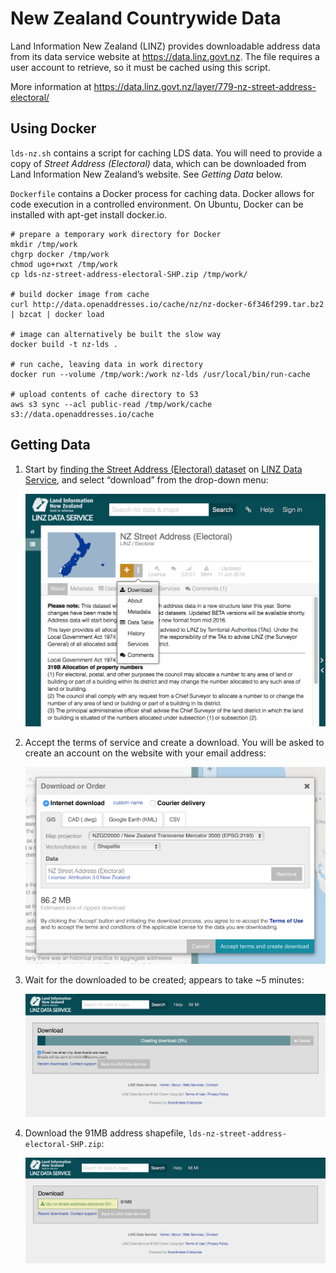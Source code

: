 New Zealand Countrywide Data
====

Land Information New Zealand (LINZ) provides downloadable address data from
its data service website at https://data.linz.govt.nz. The file requires a
user account to retrieve, so it must be cached using this script.

More information at https://data.linz.govt.nz/layer/779-nz-street-address-electoral/

Using Docker
----

`lds-nz.sh` contains a script for caching LDS data. You will need to provide
a copy of _Street Address (Electoral)_ data, which can be downloaded from
Land Information New Zealand’s website. See _Getting Data_ below.

`Dockerfile` contains a Docker process for caching data. Docker allows for code
execution in a controlled environment. On Ubuntu, Docker can be installed with
apt-get install docker.io.

    # prepare a temporary work directory for Docker
    mkdir /tmp/work
    chgrp docker /tmp/work
    chmod ugo+rwxt /tmp/work
    cp lds-nz-street-address-electoral-SHP.zip /tmp/work/

    # build docker image from cache
    curl http://data.openaddresses.io/cache/nz/nz-docker-6f346f299.tar.bz2 | bzcat | docker load
    
    # image can alternatively be built the slow way
    docker build -t nz-lds .

    # run cache, leaving data in work directory
    docker run --volume /tmp/work:/work nz-lds /usr/local/bin/run-cache

    # upload contents of cache directory to S3
    aws s3 sync --acl public-read /tmp/work/cache s3://data.openaddresses.io/cache

Getting Data
----

1.  Start by [finding the Street Address (Electoral) dataset](https://data.linz.govt.nz/search/?q=street+address+electoral)
    on [LINZ Data Service](https://data.linz.govt.nz/), and select “download” from
    the drop-down menu:
    
    ![Download data](images/1.png)

2.  Accept the terms of service and create a download. You will be asked to create
    an account on the website with your email address:
    
    ![Create download](images/2.png)

3.  Wait for the downloaded to be created; appears to take ~5 minutes:
    
    ![Wait for creation](images/3.png)

4.  Download the 91MB address shapefile, `lds-nz-street-address-electoral-SHP.zip`:
    
    ![Get file](images/4.png)
